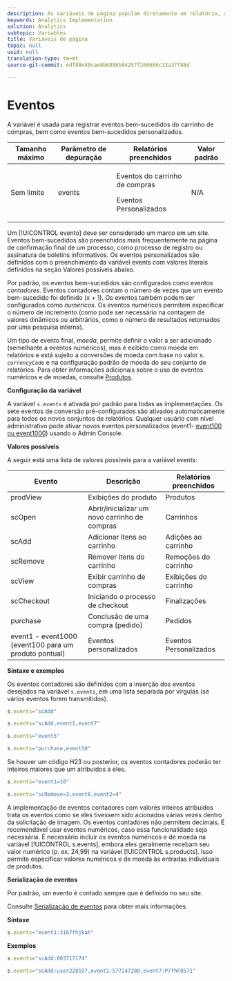 ```yaml
---
description: As variáveis de página populam diretamente um relatório, como pageName, Propriedades de lista, Variáveis de lista, entre outros.
keywords: Analytics Implementation
solution: Analytics
subtopic: Variables
title: Variáveis de página
topic: null
uuid: null
translation-type: tm+mt
source-git-commit: edf88e40cae8b6886b04257f266666c13a37f88d

---
```




# Eventos

A variável é usada para registrar eventos bem-sucedidos do carrinho de compras, bem como eventos bem-sucedidos personalizados.

<!-- 

events.xml

 -->

<table id="table_9EB9D08C80544CD68C4B1A2012440472"> 
 <thead> 
  <tr> 
   <th class="entry"> Tamanho máximo </th> 
   <th class="entry"> Parâmetro de depuração </th> 
   <th class="entry"> Relatórios preenchidos </th> 
   <th class="entry"> Valor padrão </th> 
  </tr> 
 </thead>
 <tbody> 
  <tr> 
   <td> Sem limite </td> 
   <td> events </td> 
   <td> <p>Eventos do carrinho de compras </p> <p>Eventos Personalizados </p> </td> 
   <td> N/A </td> 
  </tr> 
 </tbody> 
</table>

Um [!UICONTROL evento] deve ser considerado um marco em um site. Eventos bem-sucedidos são preenchidos mais frequentemente na página de confirmação final de um processo, como processo de registro ou assinatura de boletins informativos. Os eventos personalizados são definidos com o preenchimento da variável events com valores literais definidos na seção Valores possíveis abaixo.

Por padrão, os eventos bem-sucedidos são configurados como eventos *contadores*. Eventos contadores contam o número de vezes que um evento bem-sucedido foi definido (x + 1). Os eventos também podem ser configurados como *numéricos*. Os eventos numéricos permitem especificar o número de incremento (como pode ser necessário na contagem de valores dinâmicos ou arbitrários, como o número de resultados retornados por uma pesquisa interna).

Um tipo de evento final, *moeda*, permite definir o valor a ser adicionado (semelhante a eventos numéricos), mas é exibido como moeda em relatórios e está sujeito a conversões de moeda com base no valor s. *`currencyCode`* e na configuração padrão de moeda do seu conjunto de relatórios. Para obter informações adicionais sobre o uso de eventos numéricos e de moedas, consulte [Produtos](/help/implement/js-implementation/page-variables/page-variables.md).

**Configuração da variável**

A variável `s.events` é ativada por padrão para todas as implementações. Os sete eventos de conversão pré-configurados são ativados automaticamente para todos os novos conjuntos de relatórios. Qualquer usuário com nível administrativo pode ativar novos eventos personalizados (event1- [event100 ou event1000](/help/implement/js-implementation/page-variables/page-variables.md)) usando o Admin Console.

**Valores possíveis**

A seguir está uma lista de valores possíveis para a variável events:

| Evento | Descrição | Relatórios preenchidos |
|---|---|---|
| prodView | Exibições do produto | Produtos |
| scOpen | Abrir/inicializar um novo carrinho de compras | Carrinhos |
| scAdd | Adicionar itens ao carrinho | Adições ao carrinho |
| scRemove | Remover itens do carrinho | Remoções do carrinho |
| scView | Exibir carrinho de compras | Exibições do carrinho |
| scCheckout | Iniciando o processo de checkout | Finalizações |
| purchase | Conclusão de uma compra (pedido) | Pedidos |
| event1 - event1000 (event100 para um produto pontual) | Eventos personalizados | Eventos Personalizados |

**Sintaxe e exemplos**

Os eventos contadores são definidos com a inserção dos eventos desejados na variável `s.events`, em uma lista separada por vírgulas (se vários eventos forem transmitidos).

```js
s.events="scAdd"
```

```js
s.events="scAdd,event1,event7"
```

```js
s.events="event5"
```

```js
s.events="purchase,event10"
```

Se houver um código H23 ou posterior, os eventos contadores poderão ter inteiros maiores que um atribuídos a eles.

```js
s.events="event1=10"
```

```js
s.events="scRemove=3,event6,event2=4"
```

A implementação de eventos contadores com valores inteiros atribuídos trata os eventos como se eles tivessem sido acionados várias vezes dentro da solicitação de imagem. Os eventos contadores não permitem decimais. É recomendável usar eventos numéricos, caso essa funcionalidade seja necessária.
É necessário incluir os eventos numéricos e de moeda na variável [!UICONTROL s.events], embora eles geralmente recebam seu valor numérico (p. ex. 24,99) na variável [!UICONTROL s.products]. Isso permite especificar valores numéricos e de moeda às entradas individuais de produtos.

**Serialização de eventos**

Por padrão, um evento é contado sempre que é definido no seu site.

Consulte [Serialização de eventos](/help/implement/js-implementation/event-serialization.md) para obter mais informações.

**Sintaxe**

```js
s.events="event1:3167fhjkah"
```

**Exemplos**

```js
s.events="scAdd:003717174"
```

```js
s.events="scAdd:user228197,event1:577247280,event7:P7fhF8571"
```
